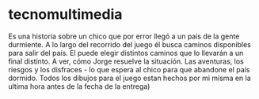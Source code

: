 # tecnomultimedia
Es una historia sobre un chico que por error llegó a un pais de la gente durmiente.
A lo largo del recorrido del juego él busca caminos disponibles para salir del país.
El puede elegir distintos caminos que lo llevarán a un final distinto. A ver, cómo Jorge resuelve la situación. Las aventuras, los riesgos y los disfraces - lo que espera al chico para que abandone el país dormido.
Todos los dibujos para el juego estan hechos por mi misma en la ultima hora antes de la fecha de la entrega)
